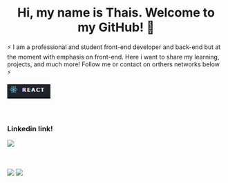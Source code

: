 <h1 align="center"> Hi, my name is Thais. 
 Welcome to my GitHub! 👋</h1>


 ⚡  I am a professional and student front-end developer and back-end but at the moment with emphasis on front-end. 
 Here i want to share my learning, projects, and much more! Follow me or contact on orthers networks below ⚡
 

<div>
<img src="./images/react1.png" width="100" style="margin-right: 15px" title="React"/>

<div/>
  
 <br/>
 <br/>
  
 ### Linkedin link!
 
 [<img src="https://img.shields.io/badge/linkedin-%230077B5.svg?&style=for-the-badge&logo=linkedin&logoColor=white" />](https://www.linkedin.com/in/thais-cintra-6875a1221/)



 <br/>
 <br/>
 

<img height="180em" src="https://github-readme-stats.vercel.app/api/top-langs/?username=cintrathais&layout=compact&langs_count=6&theme=midnight-purple"/>
<img height="180em" src="https://github-readme-stats.vercel.app/api?username=cintrathais&show_icons=true&theme=midnight-purple&include_all_commits=true&count_private=true"/>
